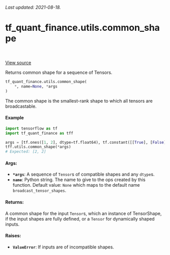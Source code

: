 <!--
This file is generated by a tool. Do not edit directly.
For open-source contributions the docs will be updated automatically.
-->

*Last updated: 2021-08-18.*

<div itemscope itemtype="http://developers.google.com/ReferenceObject">
<meta itemprop="name" content="tf_quant_finance.utils.common_shape" />
<meta itemprop="path" content="Stable" />
</div>

# tf_quant_finance.utils.common_shape

<!-- Insert buttons and diff -->

<table class="tfo-notebook-buttons tfo-api" align="left">
</table>

<a target="_blank" href="https://github.com/google/tf-quant-finance/blob/master/tf_quant_finance/utils/shape_utils.py">View source</a>



Returns common shape for a sequence of Tensors.

```python
tf_quant_finance.utils.common_shape(
    *, name=None, *args
)
```



<!-- Placeholder for "Used in" -->

The common shape is the smallest-rank shape to which all tensors are
broadcastable.

#### Example
```python
import tensorflow as tf
import tf_quant_finance as tff

args = [tf.ones([1, 2], dtype=tf.float64), tf.constant([[True], [False]])]
tff.utils.common_shape(*args)
# Expected: [2, 2]
```

#### Args:


* <b>`*args`</b>: A sequence of `Tensor`s of compatible shapes and any `dtype`s.
* <b>`name`</b>: Python string. The name to give to the ops created by this function.
  Default value: `None` which maps to the default name
  `broadcast_tensor_shapes`.


#### Returns:

A common shape for the input `Tensor`s, which an instance of TensorShape,
if the input shapes are fully defined, or a `Tensor` for dynamically shaped
inputs.



#### Raises:


* <b>`ValueError`</b>: If inputs are of incompatible shapes.